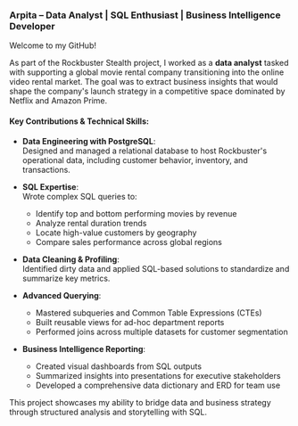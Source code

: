 ### Arpita – Data Analyst | SQL Enthusiast | Business Intelligence Developer

Welcome to my GitHub!

As part of the Rockbuster Stealth project, I worked as a **data analyst** tasked with supporting a global movie rental company transitioning into the online video rental market. The goal was to extract business insights that would shape the company's launch strategy in a competitive space dominated by Netflix and Amazon Prime.

####  Key Contributions & Technical Skills:

- **Data Engineering with PostgreSQL**:  
  Designed and managed a relational database to host Rockbuster's operational data, including customer behavior, inventory, and transactions.

- **SQL Expertise**:  
  Wrote complex SQL queries to:  
  - Identify top and bottom performing movies by revenue  
  - Analyze rental duration trends  
  - Locate high-value customers by geography  
  - Compare sales performance across global regions

- **Data Cleaning & Profiling**:  
  Identified dirty data and applied SQL-based solutions to standardize and summarize key metrics.

- **Advanced Querying**:  
  - Mastered subqueries and Common Table Expressions (CTEs)  
  - Built reusable views for ad-hoc department reports  
  - Performed joins across multiple datasets for customer segmentation

- **Business Intelligence Reporting**:  
  - Created visual dashboards from SQL outputs  
  - Summarized insights into presentations for executive stakeholders  
  - Developed a comprehensive data dictionary and ERD for team use

This project showcases my ability to bridge data and business strategy through structured analysis and storytelling with SQL.

